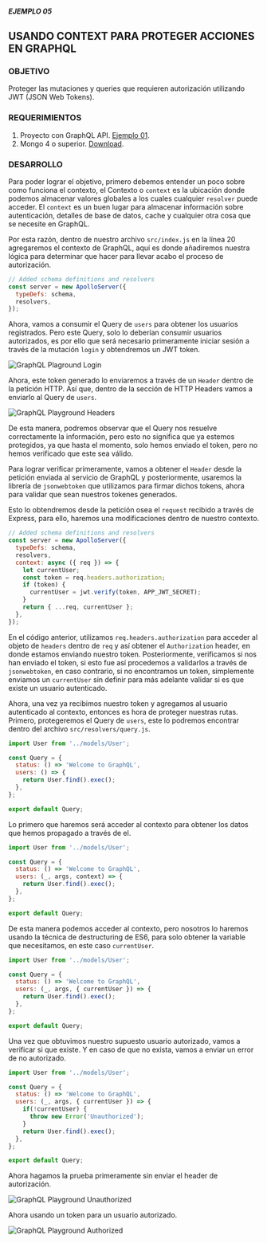 ##### EJEMPLO 05
## USANDO CONTEXT PARA PROTEGER ACCIONES EN GRAPHQL

### OBJETIVO
Proteger las mutaciones y queries que requieren autorización utilizando JWT (JSON Web Tokens).

### REQUERIMIENTOS
1. Proyecto con GraphQL API. [Ejemplo 01](Ejemplo-01).
2. Mongo 4 o superior. [Download](https://www.mongodb.com/download-center/community).

### DESARROLLO
Para poder lograr el objetivo, primero debemos entender un poco sobre como funciona el contexto, el Contexto o `context` es la ubicación donde podemos almacenar valores globales a los cuales cualquier `resolver` puede acceder. El `context` es un buen lugar para almacenar información sobre autenticación, detalles de base de datos, cache y cualquier otra cosa que se necesite en GraphQL.

Por esta razón, dentro de nuestro archivo `src/index.js` en la línea 20 agregaremos el contexto de GraphQL, aquí es donde añadiremos nuestra lógica para determinar que hacer para llevar acabo el proceso de autorización.
```js
// Added schema definitions and resolvers
const server = new ApolloServer({
  typeDefs: schema,
  resolvers,
});
```

Ahora, vamos a consumir el Query de `users` para obtener los usuarios registrados. Pero este Query, solo lo deberían consumir usuarios autorizados, es por ello que será necesario primeramente iniciar sesión a través de la mutación `login` y obtendremos un JWT token. 

![GraphQL Plaground Login](./screenshots/graphql-playground-login.png)

Ahora, este token generado lo enviaremos a través de un `Header` dentro de la petición HTTP. Así que, dentro de la sección de HTTP Headers vamos a enviarlo al Query de `users`.

![GraphQL Playground Headers](./screenshots/graphql-playground-headers.png)

De esta manera, podremos observar que el Query nos resuelve correctamente la información, pero esto no significa que ya estemos protegidos, ya que hasta el momento, solo hemos enviado el token, pero no hemos verificado que este sea válido.

Para lograr verificar primeramente, vamos a obtener el `Header` desde la petición enviada al servicio de GraphQL y posteriormente, usaremos la librería de `jsonwebtoken` que utilizamos para firmar dichos tokens, ahora para validar que sean nuestros tokenes generados.

Esto lo obtendremos desde la petición osea el `request` recibido a través de Express, para ello, haremos una modificaciones dentro de nuestro contexto.
```js
// Added schema definitions and resolvers
const server = new ApolloServer({
  typeDefs: schema,
  resolvers,
  context: async ({ req }) => {
    let currentUser;
    const token = req.headers.authorization;
    if (token) {
      currentUser = jwt.verify(token, APP_JWT_SECRET);
    }
    return { ...req, currentUser };
  },
});
```

En el código anterior, utilizamos `req.headers.authorization` para acceder al objeto de `headers` dentro de `req` y así obtener el `Authorization` header, en donde estamos enviando nuestro token. Posteriormente, verificamos si nos han enviado el token, si esto fue así procedemos a validarlos a través de `jsonwebtoken`, en caso contrario, si no encontramos un token, simplemente enviamos un `currentUser` sin definir para más adelante validar si es que existe un usuario autenticado.

Ahora, una vez ya recibimos nuestro token y agregamos al usuario autenticado al contexto, entonces es hora de proteger nuestras rutas. Primero, protegeremos el Query de `users`, este lo podremos encontrar dentro del archivo `src/resolvers/query.js`.
```js
import User from '../models/User';

const Query = {
  status: () => 'Welcome to GraphQL',
  users: () => {
    return User.find().exec();
  },
};

export default Query;
```

Lo primero que haremos será acceder al contexto para obtener los datos que hemos propagado a través de el.
```js
import User from '../models/User';

const Query = {
  status: () => 'Welcome to GraphQL',
  users: (_, args, context) => {
    return User.find().exec();
  },
};

export default Query;
```

De esta manera podemos acceder al contexto, pero nosotros lo haremos usando la técnica de destructuring de ES6, para solo obtener la variable que necesitamos, en este caso `currentUser`.
```js
import User from '../models/User';

const Query = {
  status: () => 'Welcome to GraphQL',
  users: (_, args, { currentUser }) => {
    return User.find().exec();
  },
};

export default Query;
```

Una vez que obtuvimos nuestro supuesto usuario autorizado, vamos a verificar si que existe. Y en caso de que no exista, vamos a enviar un error de no autorizado.
```js
import User from '../models/User';

const Query = {
  status: () => 'Welcome to GraphQL',
  users: (_, args, { currentUser }) => {
    if(!currentUser) {
      throw new Error('Unauthorized');
    } 
    return User.find().exec();
  },
};

export default Query;
```

Ahora hagamos la prueba primeramente sin enviar el header de autorización.

![GraphQL Playground Unauthorized](./screenshots/graphql-playground-unauthorized.png)

Ahora usando un token para un usuario autorizado.

![GraphQL Playground Authorized](./screenshots/graphql-playground-authorized.png)
